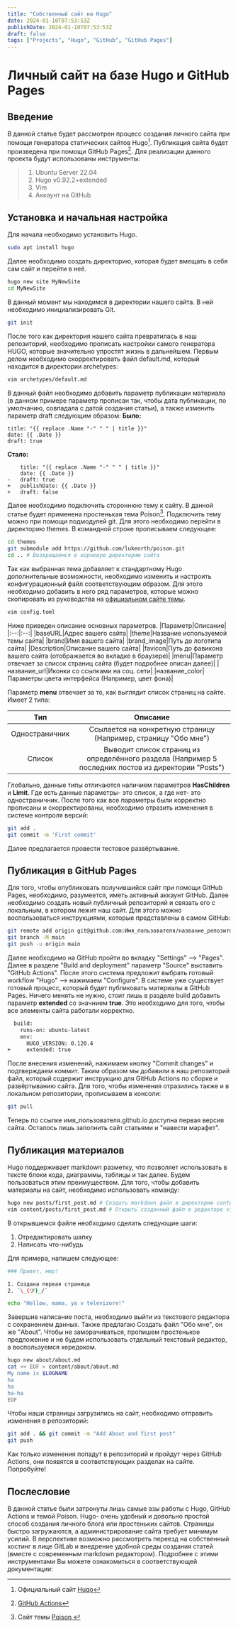```yaml
---
title: "Собственный сайт на Hugo"
date: 2024-01-10T07:53:53Z
publishDate: 2024-01-10T07:53:53Z
draft: false
tags: ["Projects", "Hugo", "GitHub", "GitHub Pages"]
---
```

# Личный сайт на базе Hugo и GitHub Pages
## Введение
В данной статье будет рассмотрен процесс создания личного сайта при помощи генератора статических сайтов Hugo[^2]. Публикация сайта будет произведена при помощи GitHub Pages[^3].
Для реализации данного проекта будут использованы инструменты:
> 1. Ubuntu Server 22.04
> 2. Hugo v0.92.2+extended 
> 3. Vim
> 4. Аккаунт на GitHub

## Установка и начальная настройка
Для начала необходимо установить Hugo.
```bash
sudo apt install hugo
```
Далее необходимо создать директорию, которая будет вмещать в себя сам сайт и перейти в неё.
```bash
hugo new site MyNewSite
cd MyNewSite
```
В данный момент мы находимся в директории нашего сайта. В ней необходимо инициализировать Git.
```bash
git init
```
После того как директория нашего сайта превратилась в наш репозиторий, необходимо прописать настройки самого генератора HUGO, которые значительно упростят жизнь в дальнейшем.
Первым делом необходимо скорректировать файл default.md, который находится в директории archetypes:
```bash
vim archetypes/default.md
```
В данный файл необходимо добавить параметр публикации материала (в данном примере параметр прописан так, чтобы дата публикации, по умолчанию, совпадала с датой создания статьи), а также изменить параметр draft следующим образом:
**Было:**
```
title: "{{ replace .Name "-" " " | title }}"
date: {{ .Date }}
draft: true
```
**Стало:**
```
	title: "{{ replace .Name "-" " " | title }}"
	date: {{ .Date }}
-	draft: true
+	publishDate: {{ .Date }}
+	draft: false
```
Далее необходимо подключить стороннюю тему к сайту. В данной статье будет применена простенькая тема Poison[^1]. Подключить тему можно при помощи подмодулей git. Для этого необходимо перейти в директорию themes. В командной строке прописываем следующее:
```bash
cd themes
git submodule add https://github.com/lukeorth/poison.git
cd .. # Возвращаемся в корневую директорию сайта
```
Так как выбранная тема добавляет к стандартному Hugo дополнительные возможности, необходимо изменить и настроить конфигурационный файл соответствующим образом. Для этого необходимо добавить в него ряд параметров, которые можно скопировать из руководства на [официальном сайте темы](https://poison.lukeorth.com/posts/introducing-poison/#example-config). 
```bash
vim config.toml
```

Ниже приведен описание основных параметров.
|Параметр|Описание|
|:--:|:--:|
|baseURL|Адрес вашего сайта|
|theme|Название используемой темы сайта|
|brand|Имя вашего сайта|
|brand_image|Путь до логотипа сайта|
|Description|Описание вашего сайта|
|favicon|Путь до фавикона вашего сайта (отображается во вкладке в браузере)|
|menu|Параметр отвечает за список страниц сайта (будет подробнее описан далее)|
|название_url|Иконки со ссылками на соц. сети|
|название_color|Параметры цвета интерфейса (Например, цвет фона)|

Параметр **menu** отвечает за то, как выглядит список страниц на сайте. Имеет 2 типа:

|Тип|Описание|
|:--:|:--:|
|Одностраничник|Ссылается на конкретную страницу (Например, страницу "Обо мне")|
|Список|Выводит список страниц из определённого раздела (Например 5 последних постов из директории "Posts")|

Глобально, данные типы отличаются наличием параметров **HasChildren** и **Limit**. Где есть данные параметры- это список, а где нет- это одностраничник.
После того как все параметры были корректно прописаны и скорректированы, необходимо отразить изменения в системе контроля версий:
```bash
git add .
git commit -m 'First commit'
```
Далее предлагается провести тестовое развёртывание.
## Публикация в GitHub Pages
Для того, чтобы опубликовать получившийся сайт при помощи GitHub Pages, необходимо, разумеется, иметь активный аккаунт GitHub. Далее необходимо создать новый публичный репозиторий и связать его с локальным, в котором лежит наш сайт. Для этого можно воспользоваться инструкциями, которые представлены в самом GitHub:
```bash
git remote add origin git@github.com:Имя_пользователя/название_репозитория.git
git branch -M main
git push -u origin main
``` 
Далее необходимо на GitHub пройти во вкладку "Settings" --> "Pages". Далее в разделе "Build and deployment" параметр "Source" выставить "GitHub Actions". После этого система предложит выбрать готовый workflow "Hugo" --> нажимаем "Configure".
В системе уже существует готовый процесс, который будет публиковать материалы в GitHub Pages. Ничего менять не нужно, стоит лишь в разделе build добавить параметр **extended** со значнием **true**. Это необходимо для того, чтобы все элементы сайта работали корректно.
```bash
  build:
    runs-on: ubuntu-latest
    env:
      HUGO_VERSION: 0.120.4
+     extended: true
```
После внесения изменений, нажимаем кнопку "Commit changes" и подтверждаем коммит. Таким образом мы добавили в наш репозиторий файл, который содержит инструкцию для GitHub Actions по сборке и развёртыванию сайта.
Для того, чтобы изменения отразились также и в локальном репозитории, прописываем в консоли:
```bash
git pull
```
Теперь по ссылке имя_пользователя.github.io доступна первая версия сайта. Осталось лишь заполнить сайт статьями и "навести марафет".
## Публикация материалов
Hugo поддерживает markdown разметку, что позволяет использовать в тексте блоки кода, диаграммы, таблицы и так далее. Будем пользоваться этим преимуществом.
Для того, чтобы добавить материалы на сайт, необходимо использовать команду:
```bash
hugo new posts/first_post.md # Создать markdown файл в директории content/posts
vim content/posts/first_post.md # Открыть созданный файл в редакторе vim
```
В открывшемся файле необходимо сделать следующие шаги:
1. Отредактировать шапку
2. Написать что-нибудь

Для примера, напишем следующее:
```bash
### Привет, мир!

1. Создана первая страница
2. ¯\_(ツ)_/¯

echo "Hellow, mama, ya v televizore!"
```
Завершив написание поста, необходимо выйти из текстового редактора с сохранением данных.
Также предлагаю Создать файл "Обо мне", он же "About". Чтобы не заморачиваться, пропишем простенькое предложение и не будем использовать отдельный текстовый редактор, а воспользуемся хередоком. 
```bash
hugo new about/about.md
cat << EOF > content/about/about.md
My name is $LOGNAME
ha
ha
ha-ha
EOF
```
Чтобы наши страницы загрузились на сайт, необходимо отправить изменения в репозиторий:
```bash
git add . && git commit -m "Add About and first post"
git push
```
Как только изменения попадут в репозиторий и пройдут через GitHub Actions, они появятся в соответствующих разделах на сайте. Попробуйте!
## Послесловие
 В данной статье были затронуты лишь самые азы работы с Hugo, GitHub Actions и темой Poison.
Hugo- очень удобный и довольно простой способ создания личного блога или простеньких сайтов. Страницы быстро загружаются, а администрирование сайта требует минимум усилий. В перспективе возможно рассмотреть переезд на собственный хостинг в лице GitLab и внедрение удобной среды создания статей (вместе с современным markdown редактором). Подробнее с этими инструментами Вы можете ознакомиться в соответствующей документации:
[^1]:Сайт темы [Poison ](https://poison.lukeorth.com/)
[^2]:Официальный сайт [Hugo](https://gohugo.io)
[^3]:[GitHub Actions](https://docs.github.com/ru/actions)

